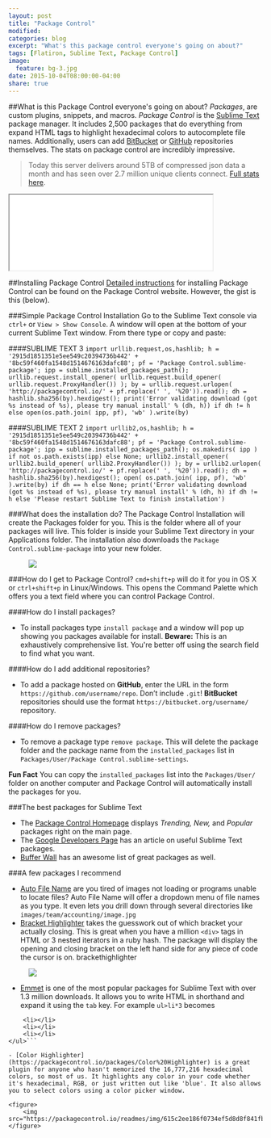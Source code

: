 ```yaml
---
layout: post
title: "Package Control"
modified:
categories: blog
excerpt: "What's this package control everyone's going on about?"
tags: [Flatiron, Sublime Text, Package Control]
image:
  feature: bg-3.jpg
date: 2015-10-04T08:00:00-04:00
share: true
---
```


##What is this Package Control everyone's going on about?
*Packages*, are custom plugins, snippets, and macros. *Package Control* is the [Sublime Text](https://www.sublimetext.com/) package manager. It includes 2,500 packages that do everything from expand HTML tags to highlight hexadecimal colors to autocomplete file names. Additionally, users can add [BitBucket](https://bitbucket.org/) or [GitHub](http://www.github.com) repositories themselves. The stats on package control are incredibly impressive.

>Today this server delivers around 5TB of compressed json data a month and has seen over 2.7 million unique clients connect. [Full stats here](https://packagecontrol.io/stats).

<iframe src="//giphy.com/embed/fdOA43sHFE6Pu" width="80%"></iframe>

##Installing Package Control
[Detailed instructions](https://packagecontrol.io/installation) for installing Package Control can be found on the Package Control website. However, the gist is this (below).

###Simple Package Control Installation
Go to the Sublime Text console via `ctrl+` or `View > Show Console`. A window will open at the bottom of your current Sublime Text window. From there type or copy and paste:

####SUBLIME TEXT 3
```import urllib.request,os,hashlib; h = '2915d1851351e5ee549c20394736b442' + '8bc59f460fa1548d1514676163dafc88'; pf = 'Package Control.sublime-package'; ipp = sublime.installed_packages_path(); urllib.request.install_opener( urllib.request.build_opener( urllib.request.ProxyHandler()) ); by = urllib.request.urlopen( 'http://packagecontrol.io/' + pf.replace(' ', '%20')).read(); dh = hashlib.sha256(by).hexdigest(); print('Error validating download (got %s instead of %s), please try manual install' % (dh, h)) if dh != h else open(os.path.join( ipp, pf), 'wb' ).write(by)```

####SUBLIME TEXT 2
```import urllib2,os,hashlib; h = '2915d1851351e5ee549c20394736b442' + '8bc59f460fa1548d1514676163dafc88'; pf = 'Package Control.sublime-package'; ipp = sublime.installed_packages_path(); os.makedirs( ipp ) if not os.path.exists(ipp) else None; urllib2.install_opener( urllib2.build_opener( urllib2.ProxyHandler()) ); by = urllib2.urlopen( 'http://packagecontrol.io/' + pf.replace(' ', '%20')).read(); dh = hashlib.sha256(by).hexdigest(); open( os.path.join( ipp, pf), 'wb' ).write(by) if dh == h else None; print('Error validating download (got %s instead of %s), please try manual install' % (dh, h) if dh != h else 'Please restart Sublime Text to finish installation')```

###What does the installation do?
The Package Control Installation will create the Packages folder for you. This is the folder where all of your packages will live. This folder is inside your Sublime Text directory in your Applications folder. The installation also downloads the `Package Control.sublime-package` into your new folder.

<figure>
	<img src="/images/packagecontrol.jpg">
</figure>

###How do I get to Package Control?
`cmd+shift+p` will do it for you in OS X or `ctrl+shift+p` in Linux/Windows. This opens the Command Palette which offers you a text field where you can control Package Control. 

####How do I install packages?
- To install packages type `install package` and a window will pop up showing you packages available for install. **Beware:** This is an exhaustively comprehensive list. You're better off using the search field to find what you want.

####How do I add additional repositories?
- To add a package hosted on **GitHub**, enter the URL in the form `https://github.com/username/repo`. Don’t include `.git`! **BitBucket** repositories should use the format `https://bitbucket.org/username/` repository.

####How do I remove packages?
- To remove a package type `remove package`. This will delete the package folder and the package name from the `installed_packages` list in `Packages/User/Package Control.sublime-settings`.

**Fun Fact**
You can copy the `installed_packages` list into the `Packages/User/` folder on another computer and Package Control will automatically install the packages for you.

###The best packages for Sublime Text

- The [Package Control Homepage](https://packagecontrol.io/) displays *Trending, New,* and *Popular* packages right on the main page.
- The [Google Developers Page](https://developers.google.com/web/shows/ttt/series-1/sublime-text-plugins?hl=en) has an article on useful Sublime Text packages.
- [Buffer Wall](https://bufferwall.com/blogs/2015-04-03-the-best-sublime-text-3-extensions/) has an awesome list of great packages as well.

###A few packages I recommend
- [Auto File Name](https://packagecontrol.io/packages/AutoFileName) are you tired of images not loading or programs unable to locate files? Auto File Name will offer a dropdown menu of file names as you type. It even lets you drill down through several directories like `images/team/accounting/image.jpg`
- [Bracket Highlighter](https://packagecontrol.io/packages/BracketHighlighter) takes the guesswork out of which bracket your actually closing. This is great when you have a million `<div>` tags in HTML or 3 nested iterators in a ruby hash. The package will display the opening and closing bracket on the left hand side for any piece of code the cursor is on.
brackethighlighter

<figure>
	<img src="/images/brackethighlighter.png">
</figure>

- [Emmet](https://packagecontrol.io/packages/Emmet) is one of the most popular packages for Sublime Text with over 1.3 million downloads. It allows you to write HTML in shorthand and expand it using the `tab` key. For example `ul>li*3` becomes 

```<ul>
	<li></li>
	<li></li>
	<li></li>
</ul>```

- [Color Highlighter](https://packagecontrol.io/packages/Color%20Highlighter) is a great plugin for anyone who hasn't memorized the 16,777,216 hexadecimal colors, so most of us. It highlights any color in your code whether it's hexadecimal, RGB, or just written out like 'blue'. It also allows you to select colors using a color picker window.

<figure>
	<img src="https://packagecontrol.io/readmes/img/615c2ee186f0734ef5d8d8f841fb5ab20ba6e9b0.gif">
</figure>






